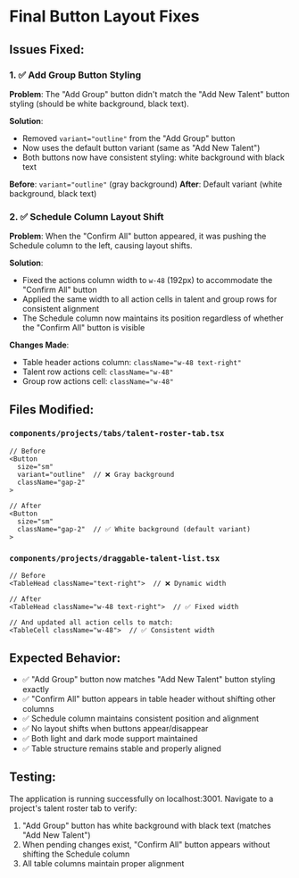 # Final Button Layout Fixes

## Issues Fixed:

### 1. ✅ Add Group Button Styling
**Problem**: The "Add Group" button didn't match the "Add New Talent" button styling (should be white background, black text).

**Solution**: 
- Removed `variant="outline"` from the "Add Group" button
- Now uses the default button variant (same as "Add New Talent")
- Both buttons now have consistent styling: white background with black text

**Before**: `variant="outline"` (gray background)
**After**: Default variant (white background, black text)

### 2. ✅ Schedule Column Layout Shift
**Problem**: When the "Confirm All" button appeared, it was pushing the Schedule column to the left, causing layout shifts.

**Solution**:
- Fixed the actions column width to `w-48` (192px) to accommodate the "Confirm All" button
- Applied the same width to all action cells in talent and group rows for consistent alignment
- The Schedule column now maintains its position regardless of whether the "Confirm All" button is visible

**Changes Made**:
- Table header actions column: `className="w-48 text-right"`
- Talent row actions cell: `className="w-48"`
- Group row actions cell: `className="w-48"`

## Files Modified:

### `components/projects/tabs/talent-roster-tab.tsx`
```tsx
// Before
<Button 
  size="sm" 
  variant="outline"  // ❌ Gray background
  className="gap-2"
>

// After  
<Button 
  size="sm" 
  className="gap-2"  // ✅ White background (default variant)
>
```

### `components/projects/draggable-talent-list.tsx`
```tsx
// Before
<TableHead className="text-right">  // ❌ Dynamic width

// After
<TableHead className="w-48 text-right">  // ✅ Fixed width

// And updated all action cells to match:
<TableCell className="w-48">  // ✅ Consistent width
```

## Expected Behavior:
- ✅ "Add Group" button now matches "Add New Talent" button styling exactly
- ✅ "Confirm All" button appears in table header without shifting other columns
- ✅ Schedule column maintains consistent position and alignment
- ✅ No layout shifts when buttons appear/disappear
- ✅ Both light and dark mode support maintained
- ✅ Table structure remains stable and properly aligned

## Testing:
The application is running successfully on localhost:3001. Navigate to a project's talent roster tab to verify:
1. "Add Group" button has white background with black text (matches "Add New Talent")
2. When pending changes exist, "Confirm All" button appears without shifting the Schedule column
3. All table columns maintain proper alignment